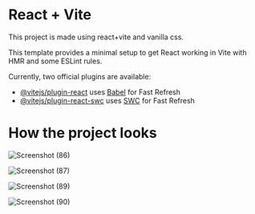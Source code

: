 # React + Vite

This project is made using react+vite and vanilla css.

This template provides a minimal setup to get React working in Vite with HMR and some ESLint rules.

Currently, two official plugins are available:

- [@vitejs/plugin-react](https://github.com/vitejs/vite-plugin-react/blob/main/packages/plugin-react/README.md) uses [Babel](https://babeljs.io/) for Fast Refresh
- [@vitejs/plugin-react-swc](https://github.com/vitejs/vite-plugin-react-swc) uses [SWC](https://swc.rs/) for Fast Refresh


# How the project looks

![Screenshot (86)](https://github.com/user-attachments/assets/078400ee-1058-461f-b3c1-19171a8ba23e)

![Screenshot (87)](https://github.com/user-attachments/assets/c1117a90-8527-4ae1-aea3-24353f3c95a0)

![Screenshot (89)](https://github.com/user-attachments/assets/76b8dab6-fc6f-4c73-80c8-c6f40de04995)

![Screenshot (90)](https://github.com/user-attachments/assets/9081f745-6fd4-4927-b507-13b381486304)
